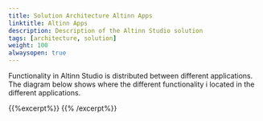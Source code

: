 ```yaml
---
title: Solution Architecture Altinn Apps
linktitle: Altinn Apps
description: Description of the Altinn Studio solution
tags: [architecture, solution]
weight: 100
alwaysopen: true
---
```


Functionality in Altinn Studio is distributed between different applications.  
The diagram below shows where the different functionality i located in the different applications.

{{%excerpt%}}
<object data="/architecture/solution/altinn-apps/altinnapps__solutionarchitecture.svg" type="image/svg+xml" style="width: 100%;"></object>
{{% /excerpt%}}
